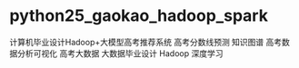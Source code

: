 # python25_gaokao_hadoop_spark
计算机毕业设计Hadoop+大模型高考推荐系统 高考分数线预测 知识图谱 高考数据分析可视化 高考大数据 大数据毕业设计 Hadoop 深度学习
